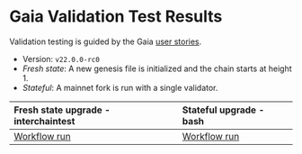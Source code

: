 # Gaia Validation Test Results

Validation testing is guided by the Gaia [user stories](../user-stories.md).

* Version: `v22.0.0-rc0`
* _Fresh state_: A new genesis file is initialized and the chain starts at height 1.
* _Stateful_: A mainnet fork is run with a single validator.

|	Fresh state upgrade - interchaintest |	Stateful upgrade - bash |
|:----|:-----|
| [Workflow run](https://github.com/cosmos/gaia/actions/runs/12769943116) | [Workflow run](https://github.com/hyphacoop/cosmos-release-testing/actions/runs/12748144602)
